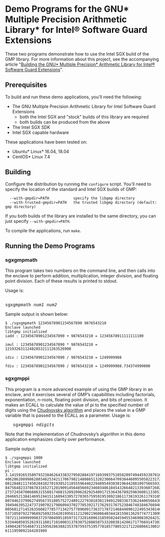 # Demo Programs for the GNU\* Multiple Precision Arithmetic Library\* for Intel&reg; Software Guard Extensions

These two programs demonstrate how to use the Intel SGX build of the GMP library. For more information about this project, see the accompanying article "[Building the GNU\* Multiple Precision\* Arithmetic Library for Intel® Software Guard Extensions](https://software.intel.com/en-us/articles/building-the-gnu-multiple-precision-library-for-intel-software-guard-extensions)".

## Prerequisites

To build and run these demo applications, you'll need the following:

* The GNU Multiple Precision Arithmetic Library for Intel Software Guard Extensions
  * both the Intel SGX and "stock" builds of this library are required
  * both builds can be produced from the above
* The Intel SGX SDK
* Intel SGX capable hardware

These applications have been tested on:

* Ubuntu\* Linux\* 16.04, 18.04
* CentOS\* Linux 7.4

## Building

Configure the distribution by running the `configure` script. You'll need to specify the location of the standard and Intel SGX builds of GMP:

```
  --with-gmpdir=PATH           specify the libgmp directory
  --with-trusted-gmpdir=PATH   the trusted libgmp directory (default: gmp directory)
```

If you both builds of the library are installed to the same directory, you can just specify `--with-gmpdir=PATH`.

To compile the applications, run `make`.

## Running the Demo Programs

### sgxgmpmath

This program takes two numbers on the command line, and then calls into the enclave to perform addition, multiplication, integer division, and floating point division. Each of these results is printed to stdout.

Usage is:

<pre>

sgxgmpmath <i>num1</i> <i>num2</i>
</pre>

Sample output is shown below:

```
$ ./sgxgmpmath 12345678901234567890 9876543210
Enclave launched
libtgmp initialized
iadd : 12345678901234567890 + 9876543210 = 12345678911111111100

imul : 12345678901234567890 * 9876543210 = 121932631124828532111263526900

idiv : 12345678901234567890 / 9876543210 = 1249999988

fdiv : 12345678901234567890 / 9876543210 = 1249999988.734374999000
```

### sgxgmppi

This program is a more advanced example of using the GMP library in an enclave, and it exercises several of GMP’s capabilities including factorials, exponentiation, n-roots, floating point division, and bits of precision. It makes an ECALL to calculate the value of pi to the specified number of digits using the [Chudnovsky algorithm](https://en.wikipedia.org/wiki/Chudnovsky_algorithm) and places the value in a GMP variable that is passed to the ECALL as a parameter.
Usage is:

<pre>
   sgxgmppi <i>ndigits</i>
</pre>

Note that the implementation of Chudnovsky’s algorithm in this demo application emphasizes clarity over performance.

Sample output:

```
$ ./sgxgmppi 1000
Enclave launched
libtgmp initialized
pi : 3.141592653589793238462643383279502884197169399375105820974944592307816
4062862089986280348253421170679821480865132823066470938446095505822317253594
0812848111745028410270193852110555964462294895493038196442881097566593344612
8475648233786783165271201909145648566923460348610454326648213393607260249141
2737245870066063155881748815209209628292540917153643678925903600113305305488
2046652138414695194151160943305727036575959195309218611738193261179310511854
8074462379962749567351885752724891227938183011949129833673362440656643086021
3949463952247371907021798609437027705392171762931767523846748184676694051320
0056812714526356082778577134275778960917363717872146844090122495343014654958
5371050792279689258923542019956112129021960864034418159813629774771309960518
7072113499999983729780499510597317328160963185950244594553469083026425223082
5334468503526193118817101000313783875288658753320838142061717766914730359825
3490428755468731159562863882353787593751957781857780532171226806613001927876
6111959092164201989
```
